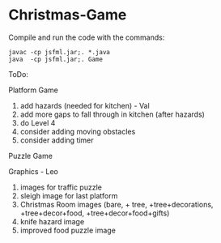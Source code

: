 # Christmas-Game

Compile and run the code with the commands:

	javac -cp jsfml.jar;. *.java
	java  -cp jsfml.jar;. Game

ToDo:

Platform Game
1. add hazards (needed for kitchen) - Val
2. add more gaps to fall through in kitchen (after hazards)
3. do Level 4
4. consider adding moving obstacles
5. consider adding timer

Puzzle Game

Graphics - Leo
1. images for traffic puzzle
2. sleigh image for last platform
3. Christmas Room images (bare, + tree, +tree+decorations, +tree+decor+food, +tree+decor+food+gifts)
4. knife hazard image
5. improved food puzzle image
